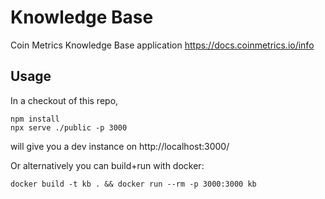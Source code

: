 # Knowledge Base

Coin Metrics Knowledge Base application https://docs.coinmetrics.io/info


## Usage

In a checkout of this repo,
```
npm install
npx serve ./public -p 3000
```
will give you a dev instance on http://localhost:3000/

Or alternatively you can build+run with docker:
```
docker build -t kb . && docker run --rm -p 3000:3000 kb
```

